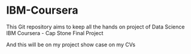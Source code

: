 # IBM-Coursera


This Git repository aims to keep all the hands on project of Data Science IBM Coursera - Cap Stone Final Project

And this will be on my project show case on my CVs
